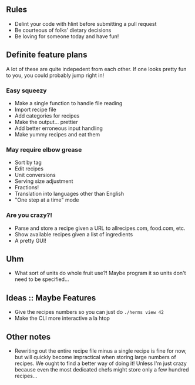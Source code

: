 ## Rules
 - Delint your code with hlint before submitting a pull request
 - Be courteous of folks' dietary decisions
 - Be loving for someone today and have fun!

## Definite feature plans

A lot of these are quite indepedent from each other. If one looks pretty fun to you, you could probably jump right in!

### Easy squeezy
- Make a single function to handle file reading
- Import recipe file
- Add categories for recipes
- Make the output... prettier
- Add better erroneous input handling
- Make yummy recipes and eat them

### May require elbow grease
- Sort by tag
- Edit recipes
- Unit conversions
- Serving size adjustment
- Fractions!
- Translation into languages other than English
- "One step at a time" mode

### Are you crazy?!
- Parse and store a recipe given a URL to allrecipes.com, food.com, etc.
- Show available recipes given a list of ingredients
- A pretty GUI!

## Uhm
- What sort of units do whole fruit use?! Maybe program it so units don't need to be specified...

## Ideas :: Maybe Features
- Give the recipes numbers so you can just do `./herms view 42`
- Make the CLI more interactive a la htop

## Other notes
- Rewriting out the entire recipe file minus a single recipe is fine for now, but will quickly become impractical when storing large numbers of recipes. We ought to find a better way of doing it! Unless I'm just crazy because even the most dedicated chefs might store only a few hundred recipes...
